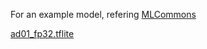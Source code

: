 For an example model, refering [MLCommons](https://github.com/mlcommons)  

[ad01_fp32.tflite](https://github.com/mlcommons/tiny/blob/master/benchmark/training/anomaly_detection/trained_models/ad01_fp32.tflite)


